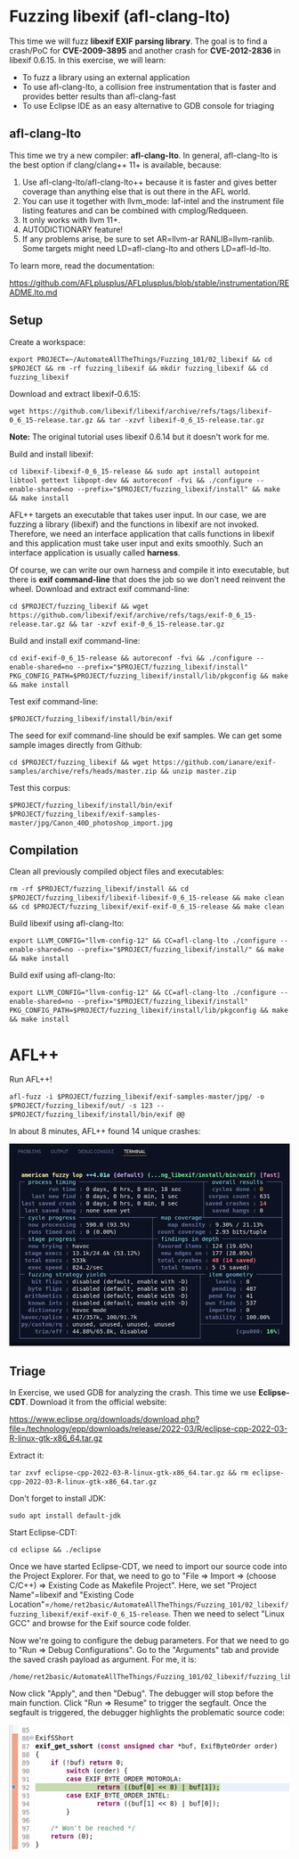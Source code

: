 # Fuzzing libexif (afl-clang-lto)

This time we will fuzz **libexif EXIF parsing library**. The goal is to find a crash/PoC for **CVE-2009-3895** and another crash for **CVE-2012-2836** in libexif 0.6.15. In this exercise, we will learn:

- To fuzz a library using an external application
- To use afl-clang-lto, a collision free instrumentation that is faster and provides better results than afl-clang-fast
- To use Eclipse IDE as an easy alternative to GDB console for triaging

## afl-clang-lto

This time we try a new compiler: **afl-clang-lto**. In general, afl-clang-lto is the best option if  clang/clang++ 11+ is available, because:

1. Use afl-clang-lto/afl-clang-lto++ because it is faster and gives better coverage than anything else that is out there in the AFL world.
2. You can use it together with llvm_mode: laf-intel and the instrument file listing features and can be combined with cmplog/Redqueen.
3. It only works with llvm 11+.
4. AUTODICTIONARY feature!
5. If any problems arise, be sure to set AR=llvm-ar RANLIB=llvm-ranlib. Some targets might need LD=afl-clang-lto and others LD=afl-ld-lto.

To learn more, read the documentation:

https://github.com/AFLplusplus/AFLplusplus/blob/stable/instrumentation/README.lto.md

## Setup

Create a workspace:

```shell
export PROJECT=~/AutomateAllTheThings/Fuzzing_101/02_libexif && cd $PROJECT && rm -rf fuzzing_libexif && mkdir fuzzing_libexif && cd fuzzing_libexif
```

Download and extract libexif-0.6.15:

```shell
wget https://github.com/libexif/libexif/archive/refs/tags/libexif-0_6_15-release.tar.gz && tar -xzvf libexif-0_6_15-release.tar.gz
```

**Note:** The original tutorial uses libexif 0.6.14 but it doesn't work for me.

Build and install libexif:

```shell
cd libexif-libexif-0_6_15-release && sudo apt install autopoint libtool gettext libpopt-dev && autoreconf -fvi && ./configure --enable-shared=no --prefix="$PROJECT/fuzzing_libexif/install" && make && make install
```

AFL++ targets an executable that takes user input. In our case, we are fuzzing a library (libexif) and the functions in libexif are not invoked. Therefore, we need an interface application that calls functions in libexif and this application must take user input and exits smoothly. Such an interface application is usually called **harness**.

Of course, we can write our own harness and compile it into executable, but there is **exif command-line** that does the job so we don't need reinvent the wheel. Download and extract exif command-line:

```shell
cd $PROJECT/fuzzing_libexif && wget https://github.com/libexif/exif/archive/refs/tags/exif-0_6_15-release.tar.gz && tar -xzvf exif-0_6_15-release.tar.gz
```

Build and install exif command-line:

```shell
cd exif-exif-0_6_15-release && autoreconf -fvi && ./configure --enable-shared=no --prefix="$PROJECT/fuzzing_libexif/install" PKG_CONFIG_PATH=$PROJECT/fuzzing_libexif/install/lib/pkgconfig && make && make install
```

Test exif command-line:

```shell
$PROJECT/fuzzing_libexif/install/bin/exif
```

The seed for exif command-line should be exif samples. We can get some sample images directly from Github:

```shell
cd $PROJECT/fuzzing_libexif && wget https://github.com/ianare/exif-samples/archive/refs/heads/master.zip && unzip master.zip
```

Test this corpus:

```shell
$PROJECT/fuzzing_libexif/install/bin/exif $PROJECT/fuzzing_libexif/exif-samples-master/jpg/Canon_40D_photoshop_import.jpg
```

## Compilation

Clean all previously compiled object files and executables:

```shell
rm -rf $PROJECT/fuzzing_libexif/install && cd $PROJECT/fuzzing_libexif/libexif-libexif-0_6_15-release && make clean && cd $PROJECT/fuzzing_libexif/exif-exif-0_6_15-release && make clean
```

Build libexif using afl-clang-lto:

```shell
export LLVM_CONFIG="llvm-config-12" && CC=afl-clang-lto ./configure --enable-shared=no --prefix="$PROJECT/fuzzing_libexif/install/" && make && make install
```

Build exif using afl-clang-lto:

```shell
export LLVM_CONFIG="llvm-config-12" && CC=afl-clang-lto ./configure --enable-shared=no --prefix="$PROJECT/fuzzing_libexif/install" PKG_CONFIG_PATH=$PROJECT/fuzzing_libexif/install/lib/pkgconfig && make && make install
```

# AFL++

Run AFL++!

```shell
afl-fuzz -i $PROJECT/fuzzing_libexif/exif-samples-master/jpg/ -o $PROJECT/fuzzing_libexif/out/ -s 123 -- $PROJECT/fuzzing_libexif/install/bin/exif @@
```

In about 8 minutes, AFL++ found 14 unique crashes:

![AFL++](https://raw.githubusercontent.com/ret2basic/AutomateAllTheThings/main/Fuzzing_101/02_libexif/AFL.png)

## Triage

In Exercise, we used GDB for analyzing the crash. This time we use **Eclipse-CDT**. Download it from the official website:

https://www.eclipse.org/downloads/download.php?file=/technology/epp/downloads/release/2022-03/R/eclipse-cpp-2022-03-R-linux-gtk-x86_64.tar.gz

Extract it:

```shell
tar zxvf eclipse-cpp-2022-03-R-linux-gtk-x86_64.tar.gz && rm eclipse-cpp-2022-03-R-linux-gtk-x86_64.tar.gz
```

Don't forget to install JDK:

```shell
sudo apt install default-jdk
```

Start Eclipse-CDT:

```shell
cd eclipse && ./eclipse
```

Once we have started Eclipse-CDT, we need to import our source code into the Project Explorer. For that, we need to go to "File => Import => (choose C/C++) => Existing Code as Makefile Project". Here, we set "Project Name"=libexif and "Existing Code Location"=`/home/ret2basic/AutomateAllTheThings/Fuzzing_101/02_libexif/fuzzing_libexif/exif-exif-0_6_15-release`. Then we need to select "Linux GCC" and browse for the Exif source code folder.

Now we're going to configure the debug parameters. For that we need to go to "Run => Debug Configurations". Go to the "Arguments" tab and provide the saved crash payload as argument. For me, it is:

```
/home/ret2basic/AutomateAllTheThings/Fuzzing_101/02_libexif/fuzzing_libexif/out/default/crashes/id:000000,sig:11,src:000320,time:62014,execs:67639,op:havoc,rep:16
```

Now click "Apply", and then "Debug". The debugger will stop before the main function. Click "Run => Resume" to trigger the segfault. Once the segfault is triggered, the debugger highlights the problematic source code:

![Eclipse](https://raw.githubusercontent.com/ret2basic/AutomateAllTheThings/main/Fuzzing_101/02_libexif/Eclipse.png)
